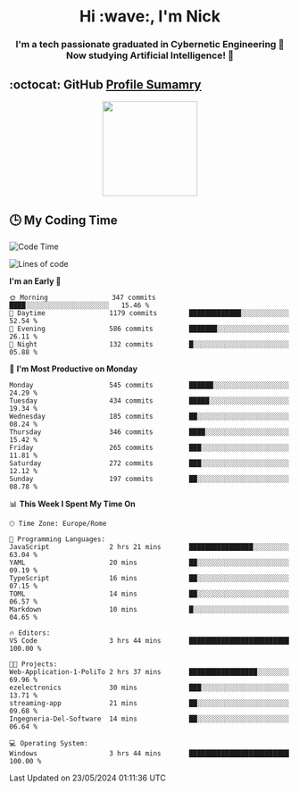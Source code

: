 <h1 align="center">Hi :wave:, I'm Nick</h1>

<h3 align="center">I'm a tech passionate graduated in Cybernetic Engineering 🤖<br>
Now studying Artificial Intelligence! 🧠</h3>


## :octocat: GitHub <a href="https://github.com/vn7n24fzkq/github-profile-summary-cards">Profile Sumamry</a>

<p align="center">
   <img style="height:170px;display:inline-block"  src="http://github-profile-summary-cards.vercel.app/api/cards/profile-details?username=CodeClimberNT&theme=github_dark" />
<!--    <img style="height:170px;display:inline-block"  src="http://github-profile-summary-cards.vercel.app/api/cards/repos-per-language?username=CodeClimberNT&theme=github_dark&exclude=" /> -->
</p>

 ## :clock3: My Coding Time 
 
<!--START_SECTION:waka-->
![Code Time](http://img.shields.io/badge/Code%20Time-213%20hrs%2018%20mins-blue)

![Lines of code](https://img.shields.io/badge/From%20Hello%20World%20I%27ve%20Written-2.8%20million%20lines%20of%20code-blue)

**I'm an Early 🐤** 

```text
🌞 Morning                347 commits         ████░░░░░░░░░░░░░░░░░░░░░   15.46 % 
🌆 Daytime                1179 commits        █████████████░░░░░░░░░░░░   52.54 % 
🌃 Evening                586 commits         ███████░░░░░░░░░░░░░░░░░░   26.11 % 
🌙 Night                  132 commits         █░░░░░░░░░░░░░░░░░░░░░░░░   05.88 % 
```
📅 **I'm Most Productive on Monday** 

```text
Monday                   545 commits         ██████░░░░░░░░░░░░░░░░░░░   24.29 % 
Tuesday                  434 commits         █████░░░░░░░░░░░░░░░░░░░░   19.34 % 
Wednesday                185 commits         ██░░░░░░░░░░░░░░░░░░░░░░░   08.24 % 
Thursday                 346 commits         ████░░░░░░░░░░░░░░░░░░░░░   15.42 % 
Friday                   265 commits         ███░░░░░░░░░░░░░░░░░░░░░░   11.81 % 
Saturday                 272 commits         ███░░░░░░░░░░░░░░░░░░░░░░   12.12 % 
Sunday                   197 commits         ██░░░░░░░░░░░░░░░░░░░░░░░   08.78 % 
```


📊 **This Week I Spent My Time On** 

```text
🕑︎ Time Zone: Europe/Rome

💬 Programming Languages: 
JavaScript               2 hrs 21 mins       ████████████████░░░░░░░░░   63.04 % 
YAML                     20 mins             ██░░░░░░░░░░░░░░░░░░░░░░░   09.19 % 
TypeScript               16 mins             ██░░░░░░░░░░░░░░░░░░░░░░░   07.15 % 
TOML                     14 mins             ██░░░░░░░░░░░░░░░░░░░░░░░   06.57 % 
Markdown                 10 mins             █░░░░░░░░░░░░░░░░░░░░░░░░   04.65 % 

🔥 Editors: 
VS Code                  3 hrs 44 mins       █████████████████████████   100.00 % 

🐱‍💻 Projects: 
Web-Application-1-PoliTo 2 hrs 37 mins       █████████████████░░░░░░░░   69.96 % 
ezelectronics            30 mins             ███░░░░░░░░░░░░░░░░░░░░░░   13.71 % 
streaming-app            21 mins             ██░░░░░░░░░░░░░░░░░░░░░░░   09.68 % 
Ingegneria-Del-Software  14 mins             ██░░░░░░░░░░░░░░░░░░░░░░░   06.64 % 

💻 Operating System: 
Windows                  3 hrs 44 mins       █████████████████████████   100.00 % 
```


 Last Updated on 23/05/2024 01:11:36 UTC
<!--END_SECTION:waka-->

